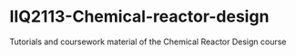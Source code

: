 # IIQ2113-Chemical-reactor-design
Tutorials and coursework material of the Chemical Reactor Design course
